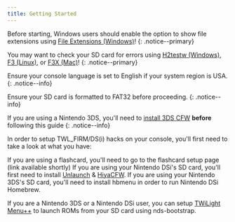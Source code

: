 ```yaml
---
title: Getting Started
---
```


Before starting, Windows users should enable the option to show file extensions using [File Extensions (Windows)](file-extensions-(windows))!
{: .notice--primary}

You may want to check your SD card for errors using [H2testw (Windows)](h2testw-(windows)), [F3 (Linux)](f3-(linux)), or [F3X (Mac)](f3x-(mac))!
{: .notice--primary}

Ensure your console language is set to English if your system region is USA.
{: .notice--info}

Ensure your SD card is formatted to FAT32 before proceeding.
{: .notice--info}

If you are using a Nintendo 3DS, you'll need to [install 3DS CFW](https://3ds.hacks.guide) **before** following this guide
{: .notice--info}

In order to setup TWL_FIRM/DS(i) hacks on your console, you'll first need to take a look at what you have:

If you are using a flashcard, you'll need to go to the flashcard setup page (link available shortly)
If you are using your Nintendo DSi's SD card, you'll first need to install [Unlaunch](installing-unlaunch) & [HiyaCFW](installing-hiyacfw).
If you are using your Nintendo 3DS's SD card, you'll need to install hbmenu in order to run Nintendo DSi Homebrew.

If you are a Nintendo 3DS or a Nintendo DSi user, you can setup [TWiLight Menu++](installing-twilight-menu++) to launch ROMs from your SD card using nds-bootstrap.

